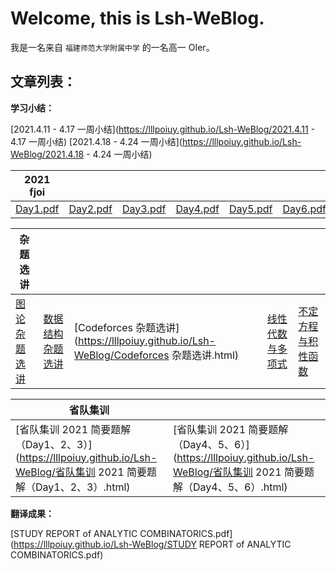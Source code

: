 # Welcome, this is Lsh-WeBlog.

我是一名来自 `福建师范大学附属中学` 的一名高一 OIer。

## 文章列表：

**学习小结：**

[2021.4.11 - 4.17 一周小结](https://lllpoiuy.github.io/Lsh-WeBlog/2021.4.11 - 4.17 一周小结)   [2021.4.18 - 4.24 一周小结](https://lllpoiuy.github.io/Lsh-WeBlog/2021.4.18 - 4.24 一周小结) 

|                        2021 fjoi                         |                                                          |                                                          |                                                          |                                                          |                                                          |                                                          |                                                          |
| :------------------------------------------------------: | -------------------------------------------------------- | -------------------------------------------------------- | -------------------------------------------------------- | -------------------------------------------------------- | -------------------------------------------------------- | -------------------------------------------------------- | -------------------------------------------------------- |
| [Day1.pdf](https://lllpoiuy.github.io/Lsh-WeBlog/D1.pdf) | [Day2.pdf](https://lllpoiuy.github.io/Lsh-WeBlog/D2.pdf) | [Day3.pdf](https://lllpoiuy.github.io/Lsh-WeBlog/D3.pdf) | [Day4.pdf](https://lllpoiuy.github.io/Lsh-WeBlog/D4.pdf) | [Day5.pdf](https://lllpoiuy.github.io/Lsh-WeBlog/D5.pdf) | [Day6.pdf](https://lllpoiuy.github.io/Lsh-WeBlog/D6.pdf) | [Day7.pdf](https://lllpoiuy.github.io/Lsh-WeBlog/D7.pdf) | [Day8.pdf](https://lllpoiuy.github.io/Lsh-WeBlog/D8.pdf) |


| 杂题选讲                                                     |                                                              |                                                              |                                                              |                                                              |
| ------------------------------------------------------------ | ------------------------------------------------------------ | ------------------------------------------------------------ | ------------------------------------------------------------ | ------------------------------------------------------------ |
| [图论杂题选讲](https://lllpoiuy.github.io/Lsh-WeBlog/图论杂题选讲.html) | [数据结构杂题选讲](https://lllpoiuy.github.io/Lsh-WeBlog/数据结构杂题选讲.html) | [Codeforces 杂题选讲](https://lllpoiuy.github.io/Lsh-WeBlog/Codeforces 杂题选讲.html) | [线性代数与多项式](https://lllpoiuy.github.io/Lsh-WeBlog/线性代数与多项式.html) | [不定方程与积性函数](https://lllpoiuy.github.io/Lsh-WeBlog/不定方程与积性函数.html) |

| 省队集训                                                     |                                                              |
| ------------------------------------------------------------ | ------------------------------------------------------------ |
| [省队集训 2021 简要题解（Day1、2、3）](https://lllpoiuy.github.io/Lsh-WeBlog/省队集训 2021 简要题解（Day1、2、3）.html) | [省队集训 2021 简要题解（Day4、5、6）](https://lllpoiuy.github.io/Lsh-WeBlog/省队集训 2021 简要题解（Day4、5、6）.html) |

**翻译成果：**

[STUDY REPORT of ANALYTIC COMBINATORICS.pdf](https://lllpoiuy.github.io/Lsh-WeBlog/STUDY REPORT of ANALYTIC COMBINATORICS.pdf)
